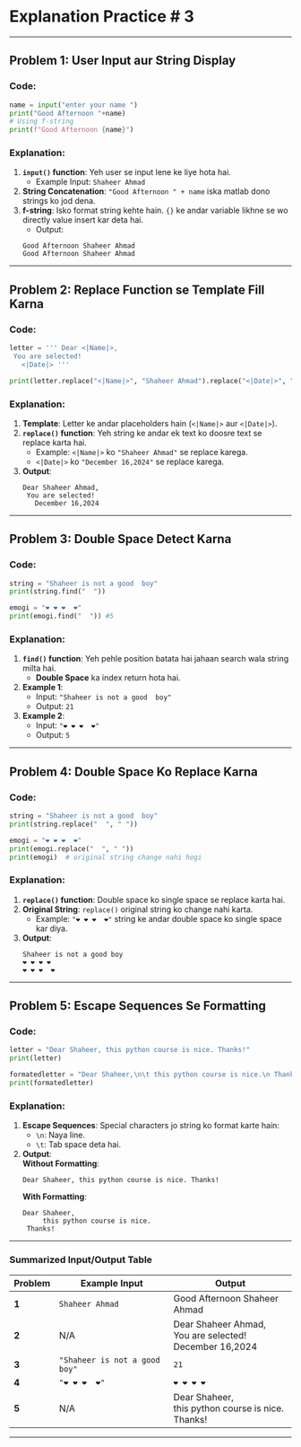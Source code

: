 # Explanation Practice # 3

---

## Problem 1: User Input aur String Display  

### Code:
```python
name = input("enter your name ")
print("Good Afternoon "+name)
# Using f-string
print(f"Good Afternoon {name}")
```

### Explanation:
1. **`input()` function**: Yeh user se input lene ke liye hota hai.
   - Example Input: `Shaheer Ahmad`
2. **String Concatenation**: `"Good Afternoon " + name` iska matlab dono strings ko jod dena.
3. **f-string**: Isko format string kehte hain. `{}` ke andar variable likhne se wo directly value insert kar deta hai.  
   - Output:  
   ```
   Good Afternoon Shaheer Ahmad
   Good Afternoon Shaheer Ahmad
   ```

---

## Problem 2: Replace Function se Template Fill Karna  

### Code:
```python
letter = ''' Dear <|Name|>,
 You are selected!
   <|Date|> '''

print(letter.replace("<|Name|>", "Shaheer Ahmad").replace("<|Date|>", "December 16,2024"))
```

### Explanation:
1. **Template**: Letter ke andar placeholders hain (`<|Name|>` aur `<|Date|>`).
2. **`replace()` function**: Yeh string ke andar ek text ko doosre text se replace karta hai.
   - Example: `<|Name|>` ko `"Shaheer Ahmad"` se replace karega.
   - `<|Date|>` ko `"December 16,2024"` se replace karega.
3. **Output**:  
   ```
   Dear Shaheer Ahmad,
    You are selected!
      December 16,2024
   ```

---

## Problem 3: Double Space Detect Karna  

### Code:
```python
string = "Shaheer is not a good  boy"
print(string.find("  "))

emogi = "❤ ❤ ❤  ❤"
print(emogi.find("  ")) #5
```

### Explanation:
1. **`find()` function**: Yeh pehle position batata hai jahaan search wala string milta hai.
   - **Double Space** ka index return hota hai.
2. **Example 1**:  
   - Input: `"Shaheer is not a good  boy"`  
   - Output: `21`  
3. **Example 2**:  
   - Input: `"❤ ❤ ❤  ❤"`  
   - Output: `5`  

---

## Problem 4: Double Space Ko Replace Karna  

### Code:
```python
string = "Shaheer is not a good  boy"
print(string.replace("  ", " "))

emogi = "❤ ❤ ❤  ❤"
print(emogi.replace("  ", " "))
print(emogi)  # original string change nahi hogi
```

### Explanation:
1. **`replace()` function**: Double space ko single space se replace karta hai.
2. **Original String**: `replace()` original string ko change nahi karta.  
   - Example: `"❤ ❤ ❤  ❤"` string ke andar double space ko single space kar diya.
3. **Output**:  
   ```
   Shaheer is not a good boy
   ❤ ❤ ❤ ❤
   ❤ ❤ ❤  ❤
   ```

---

## Problem 5: Escape Sequences Se Formatting  

### Code:
```python
letter = "Dear Shaheer, this python course is nice. Thanks!"
print(letter)

formatedletter = "Dear Shaheer,\n\t this python course is nice.\n Thanks!"
print(formatedletter)
```

### Explanation:
1. **Escape Sequences**: Special characters jo string ko format karte hain:
   - `\n`: Naya line.
   - `\t`: Tab space deta hai.
2. **Output**:  
   **Without Formatting**:  
   ```
   Dear Shaheer, this python course is nice. Thanks!
   ```
   **With Formatting**:  
   ```
   Dear Shaheer,
        this python course is nice.
    Thanks!
   ```

---

### **Summarized Input/Output Table**

| **Problem** | **Example Input**           | **Output**                                 |
|-------------|-----------------------------|-------------------------------------------|
| **1**       | `Shaheer Ahmad`             | Good Afternoon Shaheer Ahmad              |
| **2**       | N/A                         | Dear Shaheer Ahmad, <br> You are selected! <br> December 16,2024 |
| **3**       | `"Shaheer is not a good  boy"` | `21`                                     |
| **4**       | `"❤ ❤ ❤  ❤"`               | `❤ ❤ ❤ ❤`                                |
| **5**       | N/A                         | Dear Shaheer, <br> this python course is nice. <br> Thanks! |

---
